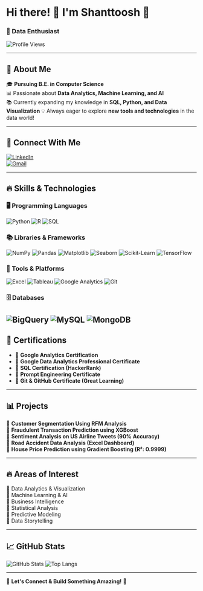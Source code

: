 # Hi there! 👋 I'm **Shanttoosh** 🚀

### 🌟 Data Enthusiast 

![Profile Views](https://komarev.com/ghpvc/?username=shanttoosh&style=flat-square&color=blue)

---

## 🚀 About Me

🎓 **Pursuing B.E. in Computer Science**  
📊 Passionate about **Data Analytics, Machine Learning, and AI**  
📚 Currently expanding my knowledge in **SQL, Python, and Data Visualization**
💡 Always eager to explore **new tools and technologies** in the data world!

---

## 💼 Connect With Me

[![LinkedIn](https://img.shields.io/badge/-LinkedIn-blue?style=flat&logo=Linkedin&logoColor=white)](https://www.linkedin.com/in/shanttoosh-v-470484289/)  
[![Gmail](https://img.shields.io/badge/-Email-red?style=flat&logo=gmail&logoColor=white)](mailto:Shanttoosh@gmail.com)

---

## 🔥 Skills & Technologies

### 🖥️ Programming Languages
![Python](https://img.shields.io/badge/Python-3776AB?style=for-the-badge&logo=python&logoColor=white)
![R](https://img.shields.io/badge/R-276DC3?style=for-the-badge&logo=r&logoColor=white)
![SQL](https://img.shields.io/badge/SQL-4479A1?style=for-the-badge&logo=mysql&logoColor=white)

### 📚 Libraries & Frameworks
![NumPy](https://img.shields.io/badge/NumPy-013243?style=for-the-badge&logo=numpy&logoColor=white)
![Pandas](https://img.shields.io/badge/Pandas-150458?style=for-the-badge&logo=pandas&logoColor=white)
![Matplotlib](https://img.shields.io/badge/Matplotlib-11557C?style=for-the-badge&logo=python&logoColor=white)
![Seaborn](https://img.shields.io/badge/Seaborn-3776AB?style=for-the-badge&logo=python&logoColor=white)
![Scikit-Learn](https://img.shields.io/badge/Scikit--Learn-F7931E?style=for-the-badge&logo=scikitlearn&logoColor=white)
![TensorFlow](https://img.shields.io/badge/TensorFlow-FF6F00?style=for-the-badge&logo=tensorflow&logoColor=white)

### 🔧 Tools & Platforms
![Excel](https://img.shields.io/badge/Microsoft%20Excel-217346?style=for-the-badge&logo=microsoft-excel&logoColor=white)
![Tableau](https://img.shields.io/badge/Tableau-E97627?style=for-the-badge&logo=tableau&logoColor=white)
![Google Analytics](https://img.shields.io/badge/Google%20Analytics-E37400?style=for-the-badge&logo=google-analytics&logoColor=white)
![Git](https://img.shields.io/badge/Git-F05032?style=for-the-badge&logo=git&logoColor=white)

### 🗄️ Databases
![BigQuery](https://img.shields.io/badge/BigQuery-669DF6?style=for-the-badge&logo=google-cloud&logoColor=white)
![MySQL](https://img.shields.io/badge/MySQL-4479A1?style=for-the-badge&logo=mysql&logoColor=white)
![MongoDB](https://img.shields.io/badge/MongoDB-4EA94B?style=for-the-badge&logo=mongodb&logoColor=white)
---

## 📌 Certifications

- 🏅 **Google Analytics Certification**
- 🏅 **Google Data Analytics Professional Certificate**
- 🏅 **SQL Certification (HackerRank)**
- 🏅 **Prompt Engineering Certificate**
- 🏅 **Git & GitHub Certificate (Great Learning)**

---

## 📊 Projects

🔹 **Customer Segmentation Using RFM Analysis**  
🔹 **Fraudulent Transaction Prediction using XGBoost**  
🔹 **Sentiment Analysis on US Airline Tweets (90% Accuracy)**  
🔹 **Road Accident Data Analysis (Excel Dashboard)**  
🔹 **House Price Prediction using Gradient Boosting (R²: 0.9999)**

---

## 🔥 Areas of Interest

📌 Data Analytics & Visualization  
📌 Machine Learning & AI  
📌 Business Intelligence  
📌 Statistical Analysis  
📌 Predictive Modeling  
📌 Data Storytelling

---

## 📈 GitHub Stats

![GitHub Stats](https://github-readme-stats.vercel.app/api?username=shanttoosh&show_icons=true&theme=radical)
![Top Langs](https://github-readme-stats.vercel.app/api/top-langs/?username=shanttoosh&layout=compact&theme=radical)

---

🚀 **Let's Connect & Build Something Amazing!** 🚀
